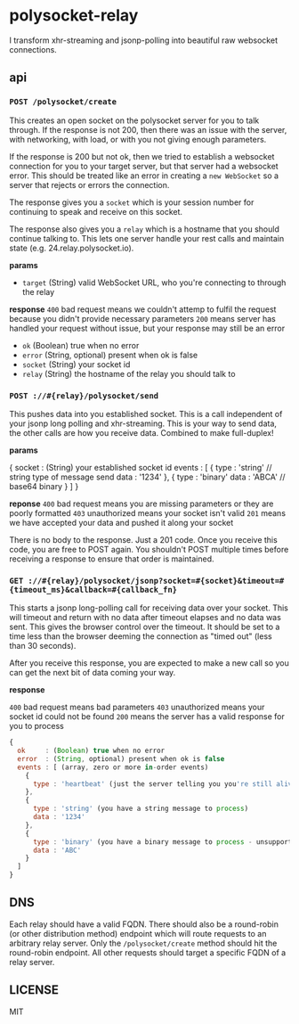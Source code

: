 # polysocket-relay

I transform xhr-streaming and jsonp-polling into beautiful raw websocket connections.

## api

### `POST /polysocket/create`

This creates an open socket on the polysocket server for you to talk through. If the response is not 200, then there was an issue with the server, with networking, with load, or with you not giving enough parameters.

If the response is 200 but not ok, then we tried to establish a websocket connection for you to your target server, but that server had a websocket error. This should be treated like an error in creating a `new WebSocket` so a server that rejects or errors the connection.

The response gives you a `socket` which is your session number for continuing to speak and receive on this socket.

The response also gives you a `relay` which is a hostname that you should continue talking to. This lets one server handle your rest calls and maintain state (e.g. 24.relay.polysocket.io).

**params**

* `target` (String) valid WebSocket URL, who you're connecting to through the relay

**response**
`400` bad request means we couldn't attemp to fulfil the request because you didn't provide necessary parameters
`200` means server has handled your request without issue, but your response may still be an error

* `ok` (Boolean) true when no error
* `error` (String, optional) present when ok is false
* `socket` (String) your socket id
* `relay` (String) the hostname of the relay you should talk to

### `POST ://#{relay}/polysocket/send`

This pushes data into you established socket. This is a call independent of your jsonp long polling and xhr-streaming. This is your way to send data, the other calls are how you receive data. Combined to make full-duplex!

**params**

{
  socket : (String) your established socket id
  events : [
    {
      type : 'string' // string type of message send
      data : '1234'
    },
    {
      type : 'binary'
      data : 'ABCA' // base64 binary
    }
  ]
}

**reponse**
`400` bad request means you are missing parameters or they are poorly formatted
`403` unauthorized means your socket isn't valid
`201` means we have accepted your data and pushed it along your socket

There is no body to the response. Just a 201 code. Once you receive this code, you are free to POST again. You shouldn't POST multiple times before receiving a response to ensure that order is maintained.

### `GET ://#{relay}/polysocket/jsonp?socket=#{socket}&timeout=#{timeout_ms}&callback=#{callback_fn}`

This starts a jsonp long-polling call for receiving data over your socket. This will timeout and return with no data after timeout elapses and no data was sent. This gives the browser control over the timeout. It should be set to a time less than the browser deeming the connection as "timed out" (less than 30 seconds).

After you receive this response, you are expected to make a new call so you can get the next bit of data coming your way.

**response**

`400` bad request means bad parameters
`403` unauthorized means your socket id could not be found
`200` means the server has a valid response for you to process

```javascript
{
  ok     : (Boolean) true when no error
  error  : (String, optional) present when ok is false
  events : [ (array, zero or more in-order events)
    {
      type : 'heartbeat' (just the server telling you you're still alive, happens after a timeout)
    },
    {
      type : 'string' (you have a string message to process)
      data : '1234'
    },
    {
      type : 'binary' (you have a binary message to process - unsupported for now)
      data : 'ABC'
    }
  ]
}
```

## DNS

Each relay should have a valid FQDN. There should also be a round-robin (or other distribution method) endpoint which will route requests to an arbitrary relay server. Only the `/polysocket/create` method should hit the round-robin endpoint. All other requests should target a specific FQDN of a relay server.

## LICENSE

MIT

